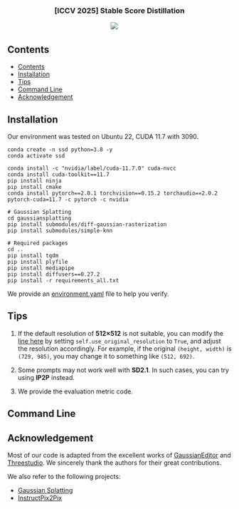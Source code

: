 
<p align="center">
  <!-- <img src="docs/figs/logo.png" align="center" width="50%"> -->
  
  <h3 align="center"><strong>[ICCV 2025] Stable Score Distillation</strong></h3>

<div align="center">

<a href='https://arxiv.org/abs/2311.14521'><img src='https://img.shields.io/badge/arXiv-2311.14521-b31b1b.svg'></a> &nbsp;&nbsp;&nbsp;&nbsp;&nbsp;

</div>


<!-- ## Demo Videos
<details open>
  <summary>Swift and controllable 3D editing with only 2-7 minutes.</summary>

https://github.com/buaacyw/GaussianEditor/assets/52091468/10740174-3208-4408-b519-23f58604339e

https://github.com/buaacyw/GaussianEditor/assets/52091468/44797174-0242-4c82-a383-2d7b3d4fd693


https://github.com/buaacyw/GaussianEditor/assets/52091468/18dd3ef2-4066-428a-918d-c4fe673d0af8
</details> -->

<!-- ## Release
- [12/5] Docker support. Great thanks to [jhuangBU](https://github.com/jhuangBU). For windows, you can try [this guide](https://github.com/buaacyw/GaussianEditor/issues/9) and [this guide](https://github.com/buaacyw/GaussianEditor/issues/14).
- [11/29] Release segmentation confidence score scaler. You can now scale the threshold of semantic tracing masks. 
- [11/27] 🔥 We released **GaussianEditor: Swift and Controllable 3D Editing with Gaussian Splatting** and beta version of GaussianEditing WebUI. -->

## Contents
<!-- - [Demo Videos](#demo-videos)
- [Release](#release) -->
- [Contents](#contents)
- [Installation](#installation)
- [Tips](#tips)
- [Command Line](#command-line)
- [Acknowledgement](#acknowledgement)

## Installation
Our environment was tested on Ubuntu 22, CUDA 11.7 with 3090.
```
conda create -n ssd python=3.8 -y 
conda activate ssd

conda install -c "nvidia/label/cuda-11.7.0" cuda-nvcc
conda install cuda-toolkit==11.7
pip install ninja
pip install cmake
conda install pytorch==2.0.1 torchvision==0.15.2 torchaudio==2.0.2 pytorch-cuda=11.7 -c pytorch -c nvidia

# Gaussian Splatting
cd gaussiansplatting
pip install submodules/diff-gaussian-rasterization
pip install submodules/simple-knn

# Required packages
cd ..
pip install tqdm
pip install plyfile
pip install mediapipe
pip install diffusers==0.27.2
pip install -r requirements_all.txt
```
We provide an [environment.yaml](https://github.com/Alex-Zhu1/SSD/environment.yaml) file to help you verify.


## Tips

1. If the default resolution of **512×512** is not suitable, you can modify the [line here](https://github.com/Alex-Zhu1/SSD/blob/3e1e01d773664c646e7194d3935b56fab3407049/threestudio/data/gs_load.py#L367) by setting `self.use_original_resolution` to `True`, and adjust the resolution accordingly. For example, if the original `(height, width)` is `(729, 985)`, you may change it to something like `(512, 692)`.

2. Some prompts may not work well with **SD2.1**. In such cases, you can try using **IP2P** instead.

3. We provide the evaluation metric code.

## Command Line



## Acknowledgement

Most of our code is adapted from the excellent works of [GaussianEditor](https://github.com/buaacyw/GaussianEditor) and [Threestudio](https://github.com/threestudio-project/threestudio). We sincerely thank the authors for their great contributions.

We also refer to the following projects:

- [Gaussian Splatting](https://github.com/graphdeco-inria/gaussian-splatting)  
- [InstructPix2Pix](https://github.com/timothybrooks/instruct-pix2pix)

